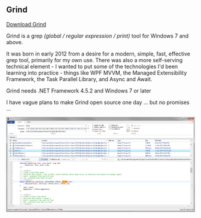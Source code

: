 ## Grind

[Download Grind](releases/Grind-1.17/download/Grind.Setup.exe)

Grind is a grep _(global / regular expression / print)_ tool for Windows 7 and above.

It was born in early 2012 from a desire for a modern, simple, fast, effective grep tool, primarily for my own use. There was also a more self-serving technical element - I wanted to put some of the technologies I'd been learning into practice - things like WPF MVVM, the Managed Extensibility Framework, the Task Parallel Library, and Async and Await.

Grind needs .NET Framework 4.5.2 and Windows 7 or later

I have vague plans to make Grind open source one day ... but no promises ...

![Grind screenshot](Grind1.png "Grind screenshot")
